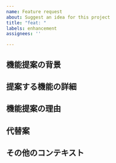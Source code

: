```yaml
---
name: Feature request
about: Suggest an idea for this project
title: "feat: "
labels: enhancement
assignees: ''

---
```


## 機能提案の背景
<!-- 提案する新機能や機能追加の背景を明確かつ簡潔に説明してください。この機能が解決する具体的な問題や、なぜこの機能が必要だと考えたのかを共有してください。 -->

## 提案する機能の詳細
<!-- 具体的にどのような機能を追加したいのか、詳細に説明してください。可能であれば、この機能がどのように動作するか、どのように利用されるかについてのシナリオも含めてください。 -->

## 機能提案の理由
<!-- この機能提案をする理由、またはこの機能がプロジェクトにどのような価値をもたらすのかを説明してください。既存の問題への解決策であるか、またはユーザー体験をどのように改善するのかを明確にしてください。 -->

## 代替案
<!-- 検討した他の解決策や代替案があれば、それらについて説明してください。なぜこれらの代替案が採用されなかったのか、提案する機能の方が優れている理由も含めて記載してください。 -->

## その他のコンテキスト
<!-- 提案に関連するその他の情報やスクリーンショットがあれば、ここに追加してください。この機能がどのように役立つか、またはプロジェクトにどのような影響を与えるかについての追加情報を提供するのに役立ちます。 -->

